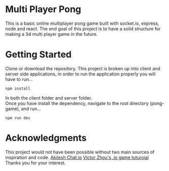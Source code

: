 # Multi Player Pong
This is a basic online multiplayer pong game built with socket.io, express, node and react. The end goal of this project is to have a solid structure for making a 3d multi player game in the future.

# Getting Started
Clone or download the repository. This project is broken up into client and server side applications, in order to run the application properly you will have to run...
```
npm install
```
In both the client folder and server folder.
<br>
Once you have install the dependency, navigate to the root directory (pong-game), and run...
```
npm run dev
```

# Acknowledgments
This project would not have been possible without two main sources of inspiration and code.
[Akilesh Chat.io](https://github.com/AkileshRao/chat-client "Akilesh Chat.io")
[Victor Zhou's .io game tuturoial](https://victorzhou.com/blog/build-an-io-game-part-1/ "How to Build A Multiplayer Game")
Thanks you for your interest.

